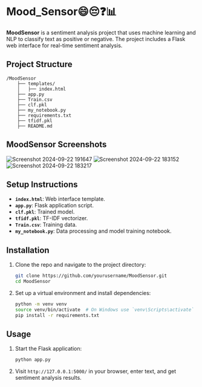 # Mood_Sensor😄😔❓📊


**MoodSensor** is a sentiment analysis project that uses machine learning and NLP to classify text as positive or negative. The project includes a Flask web interface for real-time sentiment analysis.

## Project Structure
```
/MoodSensor            
    ├── templates/
    │   ├── index.html            
    ├── app.py                    
    ├── Train.csv              
    ├── clf.pkl                  
    ├── my_notebook.py
    ├── requirements.txt
    ├── tfidf.pkl
    ├── README.md             
```
## MoodSensor Screenshots

![Screenshot 2024-09-22 191647](https://github.com/user-attachments/assets/8937bdf5-4a83-466f-8524-40a30cc96076)
![Screenshot 2024-09-22 183152](https://github.com/user-attachments/assets/c5085df1-739c-4672-bf46-0675eece1d8c)
![Screenshot 2024-09-22 183217](https://github.com/user-attachments/assets/07213873-9f3d-4c0e-90a8-6ac43e0057e2)

## Setup Instructions
- **`index.html`**: Web interface template.
- **`app.py`**: Flask application script.
- **`clf.pkl`**: Trained model.
- **`tfidf.pkl`**: TF-IDF vectorizer.
- **`Train.csv`**: Training data.
- **`my_notebook.py`**: Data processing and model training notebook.

## Installation

1. Clone the repo and navigate to the project directory:

    ```bash
    git clone https://github.com/yourusername/MoodSensor.git
    cd MoodSensor
    ```

2. Set up a virtual environment and install dependencies:

    ```bash
    python -m venv venv
    source venv/bin/activate  # On Windows use `venv\Scripts\activate`
    pip install -r requirements.txt
    ```

## Usage

1. Start the Flask application:

    ```bash
    python app.py
    ```

2. Visit `http://127.0.0.1:5000/` in your browser, enter text, and get sentiment analysis results.
